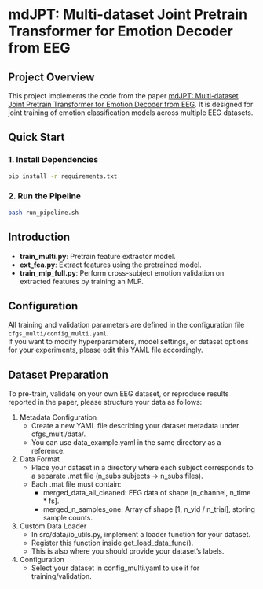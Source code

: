# mdJPT: Multi-dataset Joint Pretrain Transformer for Emotion Decoder from EEG

## Project Overview
This project implements the code from the paper [mdJPT: Multi-dataset Joint Pretrain Transformer for Emotion Decoder from EEG](url). It is designed for joint training of emotion classification models across multiple EEG datasets.

## Quick Start

### 1. Install Dependencies
```bash
pip install -r requirements.txt
```
### 2. Run the Pipeline
```bash
bash run_pipeline.sh
```

## Introduction

- **train_multi.py**: Pretrain feature extractor model.  
- **ext_fea.py**: Extract features using the pretrained model.  
- **train_mlp_full.py**: Perform cross-subject emotion validation on extracted features by training an MLP.

## Configuration

All training and validation parameters are defined in the configuration file `cfgs_multi/config_multi.yaml`.  
If you want to modify hyperparameters, model settings, or dataset options for your experiments, please edit this YAML file accordingly.  

## Dataset Preparation
To pre-train, validate on your own EEG dataset, or reproduce results reported in the paper, please structure your data as follows:
1. Metadata Configuration
   - Create a new YAML file describing your dataset metadata under cfgs_multi/data/.
   - You can use data_example.yaml in the same directory as a reference.
2. Data Format
   - Place your dataset in a directory where each subject corresponds to a separate .mat file (n_subs subjects → n_subs files).
   - Each .mat file must contain:
     - merged_data_all_cleaned: EEG data of shape [n_channel, n_time * fs].
     - merged_n_samples_one: Array of shape [1, n_vid / n_trial], storing sample counts.
3. Custom Data Loader
   - In src/data/io_utils.py, implement a loader function for your dataset.
   - Register this function inside get_load_data_func().
   - This is also where you should provide your dataset’s labels.
4. Configuration
   - Select your dataset in config_multi.yaml to use it for training/validation.



